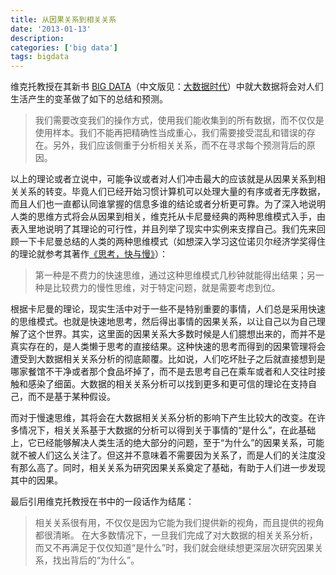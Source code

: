 ```yaml
---
title: 从因果关系到相关关系
date: '2013-01-13'
description:
categories: ['big data']
tags: bigdata
---
```


维克托教授在其新书 <a href="http://www.amazon.com/Big-Data-Revolution-Transform-Think/dp/0544002695/ref=sr_1_1?ie=UTF8&qid=1358051533&sr=8-1&keywords=big+data+a+revolution+that+will+transform+how+we+live" target="_blank">BIG DATA</a>（中文版见：<a href="http://book.douban.com/subject/20429677/" target="_blank">大数据时代</a>）中就大数据将会对人们生活产生的变革做了如下的总结和预测。

> 我们需要改变我们的操作方式，使用我们能收集到的所有数据，而不仅仅是使用样本。我们不能再把精确性当成重心，我们需要接受混乱和错误的存在。另外，我们应该侧重于分析相关关系，而不在寻求每个预测背后的原因。


以上的理论或者立说中，可能争议或者对人们冲击最大的应该就是从因果关系到相关关系的转变。毕竟人们已经开始习惯计算机可以处理大量的有序或者无序数据，而且人们也一直都认同谁掌握的信息多谁的结论或者分析更可靠。为了深入地说明人类的思维方式将会从因果到相关，维克托从卡尼曼经典的两种思维模式入手，由表入里地说明了其理论的可行性，并且列举了现实中实例来支撑自己。我们先来回顾一下卡尼曼总结的人类的两种思维模式（如想深入学习这位诺贝尔经济学奖得住的理论就参考其著作<a href="http://book.douban.com/subject/10785583/" target="_blank">《思考，快与慢》</a>）：

> 第一种是不费力的快速思维，通过这种思维模式几秒钟就能得出结果；另一种是比较费力的慢性思维，对于特定问题，就是需要考虑到位。

根据卡尼曼的理论，现实生活中对于一些不是特别重要的事情，人们总是采用快速的思维模式。也就是快速地思考，然后得出事情的因果关系，以让自己以为自己理解了这个世界。其实，这里面的因果关系大多数时候是人们臆想出来的，而并不是真实存在的，是人类懒于思考的直接结果。这种快速的思考而得到的因果管理将会遭受到大数据相关关系分析的彻底颠覆。比如说，人们吃坏肚子之后就直接想到是哪家餐馆不干净或者那个食品坏掉了，而不是去思考自己在乘车或者和人交往时接触和感染了细菌。大数据的相关关系分析可以找到更多和更可信的理论在支持自己，而不是基于某种假设。

而对于慢速思维，其将会在大数据相关关系分析的影响下产生比较大的改变。在许多情况下，相关关系基于大数据的分析可以得到关于事情的“是什么”，在此基础上，它已经能够解决人类生活的绝大部分的问题，至于“为什么”的因果关系，可能就不被人们这么关注了。但这并不意味着不需要因为关系了，而是人们的关注度没有那么高了。同时，相关关系为研究因果关系奠定了基础，有助于人们进一步发现其中的因果。

最后引用维克托教授在书中的一段话作为结尾：

> 相关关系很有用，不仅仅是因为它能为我们提供新的视角，而且提供的视角都很清晰。
> 在大多数情况下，一旦我们完成了对大数据的相关关系分析，而又不再满足于仅仅知道“是什么”时，我们就会继续想更深层次研究因果关系，找出背后的“为什么”。